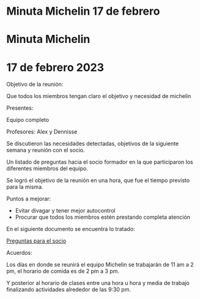# Minuta Michelin 17 de febrero

# **Minuta Michelin**

# **17 de febrero 2023**

Objetivo de la reunión:

Que todos los miembros tengan claro el objetivo y necesidad de michelin

Presentes:

Equipo completo

Profesores: Alex y Dennisse

Se discutieron las necesidades detectadas, objetivos de la siguiente semana y reunión con el socio.

Un listado de preguntas hacia el socio formador en la que participaron los diferentes miembros del equipo.

Se logró el objetivo de la reunión en una hora, que fue el tiempo previsto para la misma.

Puntos a mejorar:

- Evitar divagar y tener mejor autocontrol
- Procurar que todos los miembros estén prestando completa atención

En el siguiente documento se encuentra lo tratado:

[Preguntas para el socio](https://docs.google.com/document/d/1bkajwRsvU_tcpTiw_zzrB7ZSREljOijWUF4qQ-DruLg/edit?usp=share_link)

Acuerdos:

Los días en donde se reunirá el equipo Michelin se trabajarán de 11 am a 2 pm, el horario de comida es de 2 pm a 3 pm.

Y posterior al horario de clases entre una hora u hora y media de trabajo finalizando actividades alrededor de las 9:30 pm.